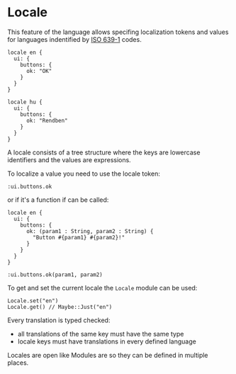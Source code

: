 # Locale

This feature of the language allows specifing localization tokens and values for languages indentified by [ISO 639-1](https://en.wikipedia.org/wiki/List_of_ISO_639-1_codes) codes.

```mint
locale en {
  ui: {
    buttons: {
      ok: "OK"
    }
  }
}

locale hu {
  ui: {
    buttons: {
      ok: "Rendben"
    }
  }
}
```

A locale consists of a tree structure where the keys are lowercase identifiers and the values are expressions.

To localize a value you need to use the locale token:

```
:ui.buttons.ok
```

or if it's a function if can be called:

```
locale en {
  ui: {
    buttons: {
      ok: (param1 : String, param2 : String) {
        "Button #{param1} #{param2}!"
      }
    }
  }
}

:ui.buttons.ok(param1, param2)
```

To get and set the current locale the `Locale` module can be used:

```
Locale.set("en")
Locale.get() // Maybe::Just("en")
```

Every translation is typed checked:

* all translations of the same key must have the same type
* locale keys must have translations in every defined language

Locales are open like Modules are so they can be defined in multiple places.

